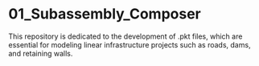 # 01_Subassembly_Composer
This repository is dedicated to the development of .pkt files, which are essential for modeling linear infrastructure projects such as roads, dams, and retaining walls.
